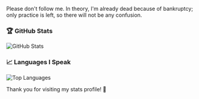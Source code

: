 Please don't follow me. In theory, I'm already dead because of bankruptcy; only practice is left, so there will not be any confusion.
### 🏆 GitHub Stats
![GitHub Stats](https://github-readme-stats.vercel.app/api?username=KostasSliazas&show_icons=true&hide_title=true&count_private=true&hide=prs&theme=radical)

### 📈 Languages I Speak
![Top Languages](https://github-readme-stats.vercel.app/api/top-langs/?username=KostasSliazas&langs_count=10&layout=compact&theme=radical)

Thank you for visiting my stats profile! 🎉
